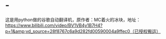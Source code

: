 # -
这是用python做的谷歌自动翻译机，原作者：MC着火的冰块，地址：https://www.bilibili.com/video/BV1VB4y1B7H4?p=1&amp;vd_source=28f8767c6a9d282fd00590004a9ffec0（已授权搬运）
